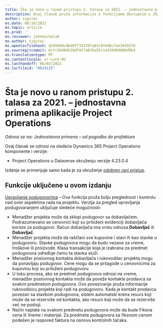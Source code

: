 ```yaml
---
title: Šta je novo u ranom pristupu 2. talasa za 2021. – jednostavna primena aplikacije Project Operations
description: Ovaj članak pruža informacije o funkcijama dostupnim u 2021 talasu 2 ranog pristupa izdanju project Operations lite deployment.
author: sigitac
ms.date: 08/10/2021
ms.topic: article
ms.prod: ''
ms.reviewer: johnmichalak
ms.author: sigitac
ms.openlocfilehash: d245868c8bd9ff332707a81c074d6c7ae3649378
ms.sourcegitcommit: 6cfc50d89528df977a8f6a55c1ad39d99800d9b4
ms.translationtype: MT
ms.contentlocale: sr-Latn-RS
ms.lasthandoff: 06/03/2022
ms.locfileid: "8924125"
---
```

# <a name="whats-new-2021-wave-2-early-access---project-operations-lite-deployment"></a>Šta je novo u ranom pristupu 2. talasa za 2021. – jednostavna primena aplikacije Project Operations

_Odnosi se na: Jednostavna primena – od pogodbe do profakture_

Ovaj članak se odnosi na sledeće Dynamics 365 Project Operations komponente i verzije:

  - Project Operations u Dataverse okruženju verzije 4.23.0.4

Izdanje se primenjuje samo kada je za okruženje [odobren rani pristup](/power-platform/admin/opt-in-early-access-updates#how-to-enable-early-access-updates).

## <a name="features-included-in-this-release"></a>Funkcije uključene u ovom izdanju

[Upravljanje podugovorima](/dynamics365/project-operations/pro/subcontracting/managing-subcontracts-overview) – Ova funkcija pruža bolju preglednost i kontrolu nad svim aspektima rada na projektu. Verzija za pregled upravljanja podugovaranjem uključuje sledeće mogućnosti:

  - Menadžer projekta može da sklopi podugovor sa dobavljačem. Podrazumevano se cenovnici koji su priloženi evidenciji dobavljača koriste za podugovor. Račun dobavljača ima vrstu odnosa **Dobavljač** ili **Dobavljač**.
  - Menadžer projekta može da raščlani sve kupovine i stavi ih kao stavke u podugovoru. Stavke podugovora mogu da budu vezane za vreme, troškove ili proizvode. Klasa transakcije koja je izabrana za predmet podugovora određuje čemu ta stavka služi.
  - Menadžer poslovnog kontakta dobavljača i rukovodilac projekta mogu da ponavljaju podugovor. Cene mogu da se prilagode u cenovnicima za kupovinu koji su priloženi podugovoru.
  - U toku procesa, ako se predmet podugovora odnosi na vreme, menadžer poslovnog kontakta može da poveže kontakte prodavca sa svakim predmetom podugovora. Ovo povezivanje pruža informacije rukovodiocu projekta koji radi na podugovoru. Kada je kontakt prodavca povezan sa stavkom podugovora, sistem automatski kreira resurs koji može da se rezerviše od kontakta, ako resurs koji može da se rezerviše već ne postoji.
  - Način naplate na svakom predmetu podugovora može da bude Fiksna cena ili Vreme i materijal. Za predmete podugovora sa fiksnom cenom podešen je raspored faktura na osnovu kontrolnih tačaka.
